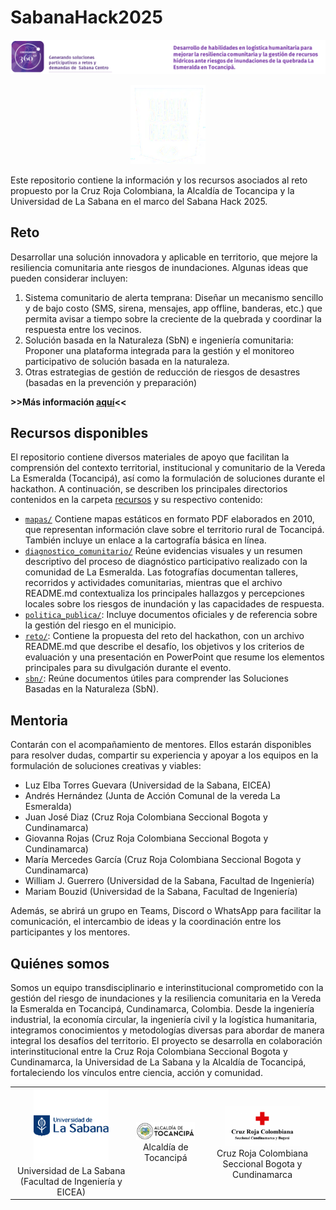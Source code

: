 
# SabanaHack2025



<p align="center">
        <img src="./docs/assets/conv360.png">
</p>

<p align="center">
<img src="docs/assets/sabana_hack_logo.png" alt="Unisabana" width="120">
</p>

Este repositorio contiene la información y los recursos asociados al reto propuesto por la Cruz Roja Colombiana, la Alcaldía de Tocancipa y la Universidad de La Sabana en el marco del Sabana Hack 2025.


## Reto

Desarrollar una solución innovadora y aplicable en territorio, que mejore la resiliencia comunitaria ante riesgos de inundaciones. Algunas ideas que pueden considerar incluyen:

1. Sistema comunitario de alerta temprana:
Diseñar un mecanismo sencillo y de bajo costo (SMS, sirena, mensajes, app offline, banderas, etc.) que permita avisar a tiempo sobre la creciente de la quebrada y coordinar la respuesta entre los vecinos.
2. Solución basada en la Naturaleza (SbN) e ingeniería comunitaria:
Proponer una plataforma integrada para la gestión y el monitoreo participativo de solución basada en la naturaleza.
3. Otras estrategias de gestión de reducción de riesgos de desastres (basadas en la prevención y preparación) 


**>>Más información [aquí](./reto)<<**

## Recursos disponibles

El repositorio contiene diversos materiales de apoyo que facilitan la comprensión del contexto territorial, institucional y comunitario de la Vereda La Esmeralda (Tocancipá), así como la formulación de soluciones durante el hackathon.
A continuación, se describen los principales directorios contenidos en la carpeta [recursos](recursos) y su respectivo contenido:
- [```mapas/```](recursos/mapas)
Contiene mapas estáticos en formato PDF elaborados en 2010, que representan información clave sobre el territorio rural de Tocancipá. También incluye un enlace a la cartografía básica en línea.
- [```diagnostico_comunitario/```](recursos/diagnostico_comunitario) Reúne evidencias visuales y un resumen descriptivo del proceso de diagnóstico participativo realizado con la comunidad de La Esmeralda. Las fotografías documentan talleres, recorridos y actividades comunitarias, mientras que el archivo README.md contextualiza los principales hallazgos y percepciones locales sobre los riesgos de inundación y las capacidades de respuesta.
- [```politica_publica/```](recursos/politica_publica): Incluye documentos oficiales y de referencia sobre la gestión del riesgo en el municipio.
- [```reto/```](./reto): Contiene la propuesta del reto del hackathon, con un archivo README.md que describe el desafío, los objetivos y los criterios de evaluación y una presentación en PowerPoint que resume los elementos principales para su divulgación durante el evento.
- [```sbn/```](recursos/sbn): Reúne documentos útiles para comprender las Soluciones Basadas en la Naturaleza (SbN).

## Mentoria

Contarán con el acompañamiento de mentores. Ellos estarán disponibles para resolver dudas, compartir su experiencia y apoyar a los equipos en la formulación de soluciones creativas y viables:
* Luz Elba Torres Guevara (Universidad de la Sabana, EICEA)
* Andrés Hernández (Junta de Acción Comunal de la vereda La Esmeralda)
* Juan José Diaz (Cruz Roja Colombiana Seccional Bogota y Cundinamarca)
* Giovanna Rojas (Cruz Roja Colombiana Seccional Bogota y Cundinamarca)
* María Mercedes García  (Cruz Roja Colombiana Seccional Bogota y Cundinamarca)
* William J. Guerrero (Universidad de la Sabana, Facultad de Ingeniería)
* Mariam Bouzid (Universidad de la Sabana, Facultad de Ingeniería)


Además, se abrirá un grupo en Teams, Discord o WhatsApp para facilitar la comunicación, el intercambio de ideas y la coordinación entre los participantes y los mentores.
## Quiénes somos

Somos un equipo transdisciplinario e interinstitucional comprometido con la gestión del riesgo de inundaciones y la resiliencia comunitaria en la Vereda la Esmeralda en Tocancipá, Cundinamarca, Colombia. Desde la ingeniería industrial, la economía circular, la ingeniería civil y la logística humanitaria, integramos conocimientos y metodologías diversas para abordar de manera integral los desafíos del territorio. El proyecto se desarrolla en colaboración interinstitucional entre la Cruz Roja Colombiana Seccional Bogota y Cundinamarca, la Universidad de La Sabana y la Alcaldía de Tocancipá, fortaleciendo los vínculos entre ciencia, acción y comunidad.
<table align="center">
  <tr>
    <td align="center"><img src="docs/assets/Unisabana.png" alt="Unisabana" width="120"><br>Universidad de La Sabana (Facultad de Ingeniería y EICEA)</td>
    <td align="center"><img src="docs/assets/Alcaldia.png" alt="Alcaldía de Tocancipá" width="120"><br>Alcaldía de Tocancipá</td>
    <td align="center"><img src="docs/assets/CruzRoja.png" alt="Cruz Roja Colombiana" width="120"><br>Cruz Roja Colombiana Seccional Bogota y Cundinamarca</td>
  </tr>
</table>


